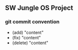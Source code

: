 ## SW Jungle OS Project

### git commit convention
- (add) "content"
- (fix) "content"
- (delete) "content"
